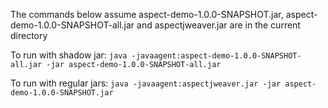 The commands below assume aspect-demo-1.0.0-SNAPSHOT.jar, aspect-demo-1.0.0-SNAPSHOT-all.jar and aspectjweaver.jar are in the current directory

To run with shadow jar: `java -javaagent:aspect-demo-1.0.0-SNAPSHOT-all.jar -jar aspect-demo-1.0.0-SNAPSHOT-all.jar`

To run with regular jars: `java -javaagent:aspectjweaver.jar -jar aspect-demo-1.0.0-SNAPSHOT.jar` 
